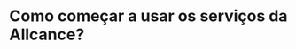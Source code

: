 <script setup>
  import NoteComponent from './components/Note.md';
</script>

<div style="margin-bottom: 2rem">
  <NoteComponent/>
</div>

# Como começar a usar os serviços da Allcance?